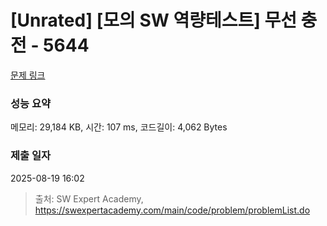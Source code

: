 # [Unrated] [모의 SW 역량테스트] 무선 충전 - 5644 

[문제 링크](https://swexpertacademy.com/main/code/problem/problemDetail.do?contestProbId=AWXRDL1aeugDFAUo) 

### 성능 요약

메모리: 29,184 KB, 시간: 107 ms, 코드길이: 4,062 Bytes

### 제출 일자

2025-08-19 16:02



> 출처: SW Expert Academy, https://swexpertacademy.com/main/code/problem/problemList.do
